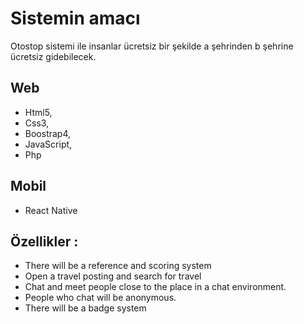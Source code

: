# Sistemin amacı
Otostop sistemi ile insanlar ücretsiz bir şekilde a şehrinden b şehrine ücretsiz gidebilecek.

## Web 
- Html5,
- Css3, 
- Boostrap4, 
- JavaScript, 
- Php

## Mobil
- React Native

## Özellikler : 
- There will be a reference and scoring system
- Open a travel posting and search for travel
- Chat and meet people close to the place in a chat environment.
- People who chat will be anonymous.
- There will be a badge system

